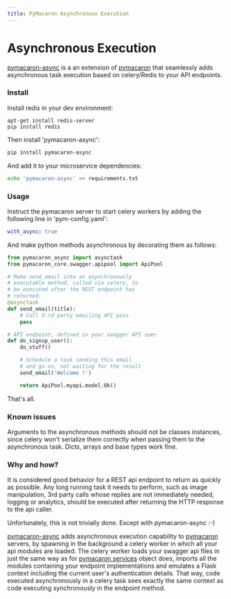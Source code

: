 ```yaml
---
title: PyMacaron Asynchronous Execution
---
```


Asynchronous Execution
======================

[pymacaron-async](https://github.com/pymacaron/pymacaron-async) is a an
extension of [pymacaron](http://pymacaron.com) that seamlessly adds
asynchronous task execution based on celery/Redis to your API endpoints.

### Install

Install redis in your dev environment:

```shell
apt-get install redis-server
pip install redis
```

Then install 'pymacaron-async':

```bash
pip install pymacaron-async
```

And add it to your microservice dependencies:

```bash
echo 'pymacaron-async' >> requirements.txt
```

### Usage

Instruct the pymacaron server to start celery workers by adding the following
line in 'pym-config.yaml':

```yaml
with_async: true
```

And make python methods asynchronous by decorating them as follows:

```python
from pymacaron_async import asynctask
from pymacaron_core.swagger.apipool import ApiPool

# Make send_email into an asynchronously
# executable method, called via celery, to
# be executed after the REST endpoint has
# returned.
@asynctask
def send_email(title):
    # Call 3-rd party emailing API pass
    pass

# API endpoint, defined in your swagger API spec
def do_signup_user():
    do_stuff()

    # Schedule a task sending this email
    # and go on, not waiting for the result
    send_email('Welcome !')

    return ApiPool.myapi.model.Ok()
```

That's all.

### Known issues

Arguments to the asynchronous methods should not be classes instances, since
celery won't serialize them correctly when passing them to the asynchronous
task. Dicts, arrays and base types work fine.

### Why and how?

It is considered good behavior for a REST api endpoint to return as quickly as
possible. Any long running task it needs to perform, such as image
manipulation, 3rd party calls whose replies are not immediately needed, logging
or analytics, should be executed after returning the HTTP response to the api
caller.

Unfortunately, this is not trivially done. Except with pymacaron-async :-)

[pymacaron-async](https://github.com/pymacaron/pymacaron-async) adds
asynchronous execution capability to
[pymacaron](https://github.com/pymacaron/pymacaron) servers, by spawning in the
background a celery worker in which all your api modules are loaded. The celery
worker loads your swagger api files in just the same way as for [pymacaron
services](https://github.com/pymacaron/pymacaron/blob/master/pymacaron/__init__.py)
object does, imports all the modules containing your endpoint implementations
and emulates a Flask context including the current user's authentication
details. That way, code executed asynchronously in a celery task sees exactly
the same context as code executing synchronously in the endpoint method.
